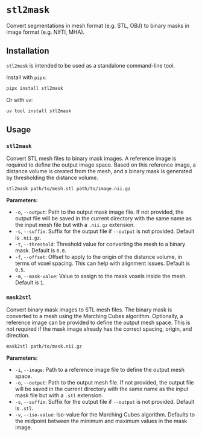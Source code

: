 # `stl2mask`

Convert segmentations in mesh format (e.g. STL, OBJ) to binary masks in image format (e.g. NIfTI, MHA).

## Installation

`stl2mask` is intended to be used as a standalone command-line tool.

Install with `pipx`:

```bash
pipx install stl2mask
```

Or with `uv`:

```bash
uv tool install stl2mask
```

## Usage

### `stl2mask`

Convert STL mesh files to binary mask images.
A reference image is required to define the output image space.
Based on this reference image, a distance volume is created from the mesh, and a binary mask is generated by thresholding the distance volume.

```bash
stl2mask path/to/mesh.stl path/to/image.nii.gz
```

**Parameters:**

- `-o`, `--output`: Path to the output mask image file. If not provided, the output file will be saved in the current directory with the same name as the input mesh file but with a `.nii.gz` extension.
- `-s`, `--suffix`: Suffix for the output file if `--output` is not provided. Default is `.nii.gz`.
- `-t`, `--threshold`: Threshold value for converting the mesh to a binary mask. Default is `0.0`.
- `-f`, `--offset`: Offset to apply to the origin of the distance volume, in terms of voxel spacing. This can help with alignment issues. Default is `0.5`.
- `-m`, `--mask-value`: Value to assign to the mask voxels inside the mesh. Default is `1`.

### `mask2stl`

Convert binary mask images to STL mesh files.
The binary mask is converted to a mesh using the Marching Cubes algorithm.
Optionally, a reference image can be provided to define the output mesh space.
This is not required if the mask image already has the correct spacing, origin, and direction.

```bash
mask2stl path/to/mask.nii.gz
```

**Parameters:**

- `-i`, `--image`: Path to a reference image file to define the output mesh space.
- `-o`, `--output`: Path to the output mesh file. If not provided, the output file will be saved in the current directory with the same name as the input mask file but with a `.stl` extension.
- `-s`, `--suffix`: Suffix for the output file if `--output` is not provided. Default is `.stl`.
- `-v`, `--iso-value`: Iso-value for the Marching Cubes algorithm. Defaults to the midpoint between the minimum and maximum values in the mask image.




